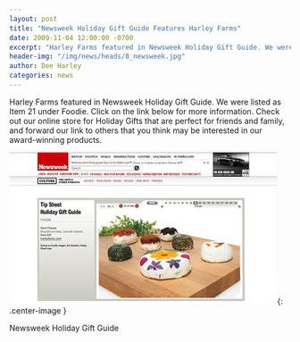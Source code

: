 ```yaml
---
layout: post
title: "Newsweek Holiday Gift Guide Features Harley Farms"
date: 2009-11-04 12:00:00 -0700
excerpt: "Harley Farms featured in Newsweek Holiday Gift Guide. We were listed as Item 21 under Foodie. Click on ..."
header-img: "/img/news/heads/8_newsweek.jpg"
author: Dee Harley
categories: news
---
```

Harley Farms featured in Newsweek Holiday Gift Guide. We were listed
as Item 21 under Foodie. Click on the link below for more information.
Check out our online store for Holiday Gifts that are perfect for
friends and family, and forward our link to others that you think may
be interested in our award-winning products.

![image](/img/news/8_newsweek.jpg){: .center-image }

Newsweek Holiday Gift Guide

